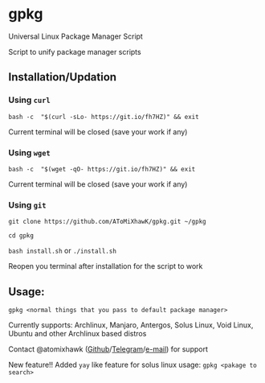 # gpkg
Universal Linux Package Manager Script

Script to unify package manager scripts

## Installation/Updation

### Using `curl`

`bash -c  "$(curl -sLo- https://git.io/fh7HZ)" && exit`

Current terminal will be closed (save your work if any)

### Using `wget`

`bash -c  "$(wget -qO- https://git.io/fh7HZ)" && exit`

Current terminal will be closed (save your work if any)

### Using `git`

`git clone https://github.com/AToMiXhawK/gpkg.git ~/gpkg`

`cd gpkg`

`bash install.sh` or `./install.sh`

Reopen you terminal after installation for the script to work

## Usage: 

`gpkg <normal things that you pass to default package manager>`

Currently supports: Archlinux, Manjaro, Antergos, Solus Linux, Void Linux, Ubuntu and other Archlinux based distros

Contact @atomixhawk (<a href=https://github.com/AToMiXhawK>Github</a>/<a href=https://t.me/atomixhawk>Telegram</a>/<a href=mailto:atomixhawk@gmail.com>e-mail</a>) for support

New feature!! Added `yay` like feature for solus linux
usage: `gpkg <pakage to search>`
